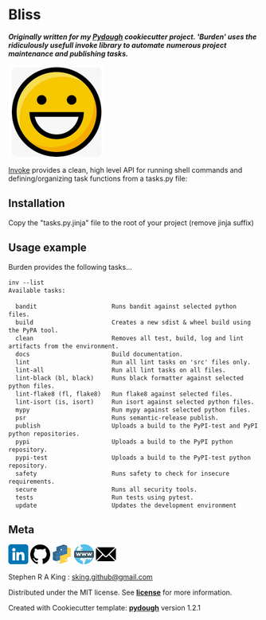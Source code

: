 # Bliss

_**Originally written for my [Pydough](https://github.com/Stephen-RA-King/pydough) cookiecutter project. 'Burden' uses the ridiculously usefull invoke library to automate**_
_**numerous project maintenance and publishing tasks.**_

![](assets/bliss.png)

[Invoke][invoke-url] provides a clean, high level API for running shell commands and defining/organizing task functions from a tasks.py file:

## Installation

Copy the "tasks.py.jinja" file to the root of your project (remove jinja suffix)

## Usage example

Burden provides the following tasks...

```shell
inv --list
Available tasks:

  bandit                     Runs bandit against selected python files.
  build                      Creates a new sdist & wheel build using the PyPA tool.
  clean                      Removes all test, build, log and lint artifacts from the environment.
  docs                       Build documentation.
  lint                       Run all lint tasks on 'src' files only.
  lint-all                   Run all lint tasks on all files.
  lint-black (bl, black)     Runs black formatter against selected python files.
  lint-flake8 (fl, flake8)   Run flake8 against selected files.
  lint-isort (is, isort)     Run isort against selected python files.
  mypy                       Run mypy against selected python files.
  psr                        Runs semantic-release publish.
  publish                    Uploads a build to the PyPI-test and PyPI python repositories.
  pypi                       Uploads a build to the PyPI python repository.
  pypi-test                  Uploads a build to the PyPI-test python repository.
  safety                     Runs safety to check for insecure requirements.
  secure                     Runs all security tools.
  tests                      Run tests using pytest.
  update                     Updates the development environment
```

## Meta

[![](assets/linkedin.png)](https://www.linkedin.com/in/sr-king)
[![](assets/github.png)](https://github.com/Stephen-RA-King)
[![](assets/pypi.png)](https://pypi.org/project/bliss)
[![](assets/www.png)](https://www.justpython.tech)
[![](assets/email.png)](mailto:sking.github@gmail.com)

Stephen R A King : [sking.github@gmail.com](mailto:sking.github@gmail.com)

Distributed under the MIT license. See [**license**][license-url] for more information.

Created with Cookiecutter template: [**pydough**][pydough-url] version 1.2.1

<!-- Markdown link & img dfn's -->

[bandit-image]: https://img.shields.io/badge/security-bandit-yellow.svg
[bandit-url]: https://github.com/PyCQA/bandit
[black-image]: https://img.shields.io/badge/code%20style-black-000000.svg
[black-url]: https://github.com/psf/black
[pydough-url]: https://github.com/Stephen-RA-King/pydough
[codeclimate-image]: https://api.codeclimate.com/v1/badges/7fc352185512a1dab75d/maintainability
[codeclimate-url]: https://codeclimate.com/github/Stephen-RA-King/bliss/maintainability
[codecov-image]: https://codecov.io/gh/Stephen-RA-King/bliss/branch/main/graph/badge.svg
[codecov-url]: https://app.codecov.io/gh/Stephen-RA-King/bliss
[codefactor-image]: https://www.codefactor.io/repository/github/Stephen-RA-King/bliss/badge
[codefactor-url]: https://www.codefactor.io/repository/github/Stephen-RA-King/bliss
[codeql-image]: https://github.com/Stephen-RA-King/bliss/actions/workflows/codeql-analysis.yml/badge.svg
[codeql-url]: https://github.com/Stephen-RA-King/bliss/actions/workflows/codeql-analysis.yml
[commitizen-image]: https://img.shields.io/badge/commitizen-friendly-brightgreen.svg
[commitizen-url]: http://commitizen.github.io/cz-cli/
[conventional-commits-image]: https://img.shields.io/badge/Conventional%20Commits-1.0.0-yellow.svg?style=flat-square
[conventional-commits-url]: https://conventionalcommits.org
[deepsource-image]: https://static.deepsource.io/deepsource-badge-light-mini.svg
[deepsource-url]: https://deepsource.io/gh/Stephen-RA-King/bliss/?ref=repository-badge
[downloads-image]: https://static.pepy.tech/personalized-badge/bliss?period=total&units=international_system&left_color=black&right_color=orange&left_text=Downloads
[downloads-url]: https://pepy.tech/project/bliss
[format-image]: https://img.shields.io/pypi/format/bliss
[invoke-url]: https://github.com/pyinvoke/invoke
[isort-image]: https://img.shields.io/badge/%20imports-isort-%231674b1?style=flat&labelColor=ef8336
[isort-url]: https://github.com/pycqa/isort/
[lgtm-alerts-image]: https://img.shields.io/lgtm/alerts/g/Stephen-RA-King/bliss.svg?logo=lgtm&logoWidth=18
[lgtm-alerts-url]: https://lgtm.com/projects/g/Stephen-RA-King/bliss/alerts/
[lgtm-quality-image]: https://img.shields.io/lgtm/grade/python/g/Stephen-RA-King/bliss.svg?logo=lgtm&logoWidth=18
[lgtm-quality-url]: https://lgtm.com/projects/g/Stephen-RA-King/bliss/context:python
[license-image]: https://img.shields.io/pypi/l/bliss
[license-url]: https://github.com/Stephen-RA-King/bliss/blob/main/license
[mypy-image]: http://www.mypy-lang.org/static/mypy_badge.svg
[mypy-url]: http://mypy-lang.org/
[pre-commit-image]: https://img.shields.io/badge/pre--commit-enabled-brightgreen?logo=pre-commit&logoColor=white
[pre-commit-url]: https://github.com/pre-commit/pre-commit
[pre-commit.ci-image]: https://results.pre-commit.ci/badge/github/Stephen-RA-King/bliss/main.svg
[pre-commit.ci-url]: https://results.pre-commit.ci/latest/github/Stephen-RA-King/bliss/main
[pypi-url]: https://pypi.org/project/bliss/
[pypi-image]: https://img.shields.io/pypi/v/bliss.svg
[python-version-image]: https://img.shields.io/pypi/pyversions/bliss
[readthedocs-image]: https://readthedocs.org/projects/bliss/badge/?version=latest
[readthedocs-url]: https://bliss.readthedocs.io/en/latest/?badge=latest
[requirements-status-image]: https://requires.io/github/Stephen-RA-King/bliss/requirements.svg?branch=main
[requirements-status-url]: https://requires.io/github/Stephen-RA-King/bliss/requirements/?branch=main
[status-image]: https://img.shields.io/pypi/status/bliss.svg
[tests-image]: https://github.com/Stephen-RA-King/bliss/actions/workflows/tests.yml/badge.svg
[tests-url]: https://github.com/Stephen-RA-King/bliss/actions/workflows/tests.yml
[wiki]: https://github.com/Stephen-RA-King/bliss/wiki
